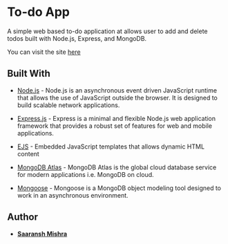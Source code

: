# To-do App
A simple web based to-do application at allows user to add and delete todos built with Node.js, Express, and MongoDB.

You can visit the site [here](https://todos-listapp.herokuapp.com/todo)

## Built With 
* [Node.js](https://nodejs.org/en/) - Node.js is an asynchronous event driven JavaScript runtime that allows the use of JavaScript outside the browser. It is designed to build scalable network applications.

* [Express.js](https://expressjs.com/) - Express is a minimal and flexible Node.js web application framework that provides a robust set of features for web and mobile applications.

* [EJS](https://www.npmjs.com/package/ejs) - Embedded JavaScript templates that allows dynamic HTML content

* [MongoDB Atlas](https://www.mongodb.com/cloud/atlas) - MongoDB Atlas is the global cloud database service for modern applications i.e. MongoDB on cloud.

* [Mongoose](https://www.npmjs.com/package/mongoose) - Mongoose is a MongoDB object modeling tool designed to work in an asynchronous environment.

## Author 
* [**Saaransh Mishra**](https://github.com/SaaranshMishra) 
